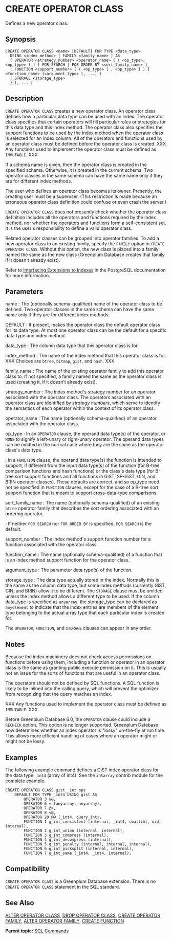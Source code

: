 # CREATE OPERATOR CLASS 

Defines a new operator class.

## <a id="section2"></a>Synopsis 

``` {#sql_command_synopsis}
CREATE OPERATOR CLASS <name> [DEFAULT] FOR TYPE <data_type>  
  USING <index_method> [ FAMILY <family_name> ] AS 
  { OPERATOR <strategy_number> <operator_name> [ ( <op_type>, <op_type> ) ] [ FOR SEARCH | FOR ORDER BY <sort_family_name> ]
  | FUNCTION <support_number> [ ( <op_type> [ , <op_type> ] ) ] <function_name> (<argument_type> [, ...] )
  | STORAGE <storage_type>
  } [, ... ]
```

## <a id="section3"></a>Description 

`CREATE OPERATOR CLASS` creates a new operator class. An operator class defines how a particular data type can be used with an index. The operator class specifies that certain operators will fill particular roles or strategies for this data type and this index method. The operator class also specifies the support functions to be used by the index method when the operator class is selected for an index column. All of the operators and functions used by an operator class must be defined before the operator class is created. XXX Any functions used to implement the operator class must be defined as `IMMUTABLE`. XXX

If a schema name is given, then the operator class is created in the specified schema. Otherwise, it is created in the current schema. Two operator classes in the same schema can have the same name only if they are for different index methods.

The user who defines an operator class becomes its owner. Presently, the creating user must be a superuser. \(This restriction is made because an erroneous operator class definition could confuse or even crash the server.\)

`CREATE OPERATOR CLASS` does not presently check whether the operator class definition includes all the operators and functions required by the index method, nor whether the operators and functions form a self-consistent set. It is the user's responsibility to define a valid operator class.

Related operator classes can be grouped into operator families. To add a new operator class to an existing family, specify the `FAMILY` option in `CREATE OPERATOR CLASS`. Without this option, the new class is placed into a family named the same as the new class \(Greenplum Database creates that family if it doesn't already exist\).

Refer to [Interfacing Extensions to Indexes](https://www.postgresql.org/docs/12/xindex.html) in the PostgreSQL documentation for more information.

## <a id="section4"></a>Parameters 

name
:   The \(optionally schema-qualified\) name of the operator class to be defined. Two operator classes in the same schema can have the same name only if they are for different index methods.

DEFAULT
:   If present, makes the operator class the default operator class for its data type. At most one operator class can be the default for a specific data type and index method.

data\_type
:   The column data type that this operator class is for.

index\_method
:   The name of the index method that this operator class is for. XXX Choices are `btree`, `bitmap`, `gist`, and `hash`. XXX

family\_name
:   The name of the existing operator family to add this operator class to. If not specified, a family named the same as the operator class is used \(creating it, if it doesn't already exist\).

strategy\_number
:   The index method's strategy number for an operator associated with the operator class. The operators associated with an operator class are identified by *strategy numbers*, which serve to identify the semantics of each operator within the context of its operator class.

operator\_name
:   The name \(optionally schema-qualified\) of an operator associated with the operator class.

op\_type
:   In an `OPERATOR` clause, the operand data type\(s\) of the operator, or `NONE` to signify a left-unary or right-unary operator. The operand data types can be omitted in the normal case where they are the same as the operator class's data type.

:   In a `FUNCTION` clause, the operand data type\(s\) the function is intended to support, if different from the input data type\(s\) of the function \(for B-tree comparison functions and hash functions\) or the class's data type \(for B-tree sort support functions and all functions in GiST, SP-GiST, GIN, and BRIN operator classes\). These defaults are correct, and so op\_type need not be specified in `FUNCTION` clauses, except for the case of a B-tree sort support function that is meant to support cross-data-type comparisons.

sort\_family\_name
:   The name \(optionally schema-qualified\) of an existing `btree` operator family that describes the sort ordering associated with an ordering operator.

:   If neither `FOR SEARCH` nor `FOR ORDER BY` is specified, `FOR SEARCH` is the default.

support\_number
:   The index method's support function number for a function associated with the operator class.

function\_name
:   The name \(optionally schema-qualified\) of a function that is an index method support function for the operator class.

argument\_type
:   The parameter data type\(s\) of the function.

storage\_type
:   The data type actually stored in the index. Normally this is the same as the column data type, but some index methods \(currently GiST, GIN, and BRIN\) allow it to be different. The `STORAGE` clause must be omitted unless the index method allows a different type to be used. If the column data\_type is specified as `anyarray`, the storage\_type can be declared as `anyelement` to indicate that the index entries are members of the element type belonging to the actual array type that each particular index is created for.

The `OPERATOR`, `FUNCTION`, and `STORAGE` clauses can appear in any order.

## <a id="section5"></a>Notes 

Because the index machinery does not check access permissions on functions before using them, including a function or operator in an operator class is the same as granting public execute permission on it. This is usually not an issue for the sorts of functions that are useful in an operator class.

The operators should not be defined by SQL functions. A SQL function is likely to be inlined into the calling query, which will prevent the optimizer from recognizing that the query matches an index.

XXX Any functions used to implement the operator class must be defined as `IMMUTABLE`. XXX

Before Greenplum Database 6.0, the `OPERATOR` clause could include a `RECHECK` option. This option is no longer supported. Greenplum Database now determines whether an index operator is "lossy" on-the-fly at run time. This allows more efficient handling of cases where an operator might or might not be lossy.

## <a id="section6"></a>Examples 

The following example command defines a GiST index operator class for the data type `_int4` \(array of int4\). See the `intarray` contrib module for the complete example.

```
CREATE OPERATOR CLASS gist__int_ops
    DEFAULT FOR TYPE _int4 USING gist AS
        OPERATOR 3 &&,
        OPERATOR 6 = (anyarray, anyarray),
        OPERATOR 7 @>,
        OPERATOR 8 <@,
        OPERATOR 20 @@ (_int4, query_int),
        FUNCTION 1 g_int_consistent (internal, _int4, smallint, oid, internal),
        FUNCTION 2 g_int_union (internal, internal),
        FUNCTION 3 g_int_compress (internal),
        FUNCTION 4 g_int_decompress (internal),
        FUNCTION 5 g_int_penalty (internal, internal, internal),
        FUNCTION 6 g_int_picksplit (internal, internal),
        FUNCTION 7 g_int_same (_int4, _int4, internal);
```

## <a id="section7"></a>Compatibility 

`CREATE OPERATOR CLASS` is a Greenplum Database extension. There is no `CREATE OPERATOR CLASS` statement in the SQL standard.

## <a id="section8"></a>See Also 

[ALTER OPERATOR CLASS](ALTER_OPERATOR_CLASS.html), [DROP OPERATOR CLASS](DROP_OPERATOR_CLASS.html), [CREATE OPERATOR FAMILY](CREATE_OPERATOR_FAMILY.html), [ALTER OPERATOR FAMILY](ALTER_OPERATOR_FAMILY.html), [CREATE FUNCTION](CREATE_FUNCTION.html)

**Parent topic:** [SQL Commands](../sql_commands/sql_ref.html)

